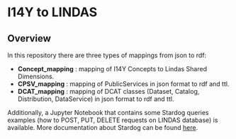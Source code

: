 # I14Y to LINDAS
## Overview
In this repository there are three types of mappings from json to rdf: 
- **Concept_mapping** : mapping of I14Y Concepts to Lindas Shared Dimensions.
- **CPSV_mapping** : mapping of PublicServices in json format to rdf and ttl. 
- **DCAT_mapping** : mapping of DCAT classes (Dataset, Catalog, Distribution, DataService) in json format to rdf and ttl.

Additionally, a Jupyter Notebook that contains some Stardog queries examples (how to POST, PUT, DELETE requests on LINDAS database) is available. More documentation about Stardog can be found [here](https://docs.stardog.com/developing/http-api).
